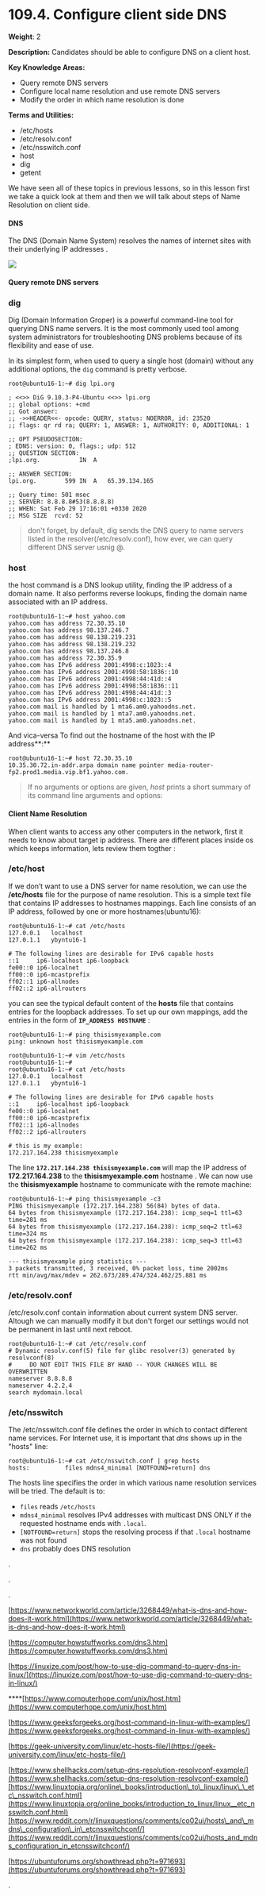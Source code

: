# 109.4. Configure client side DNS

**Weight**: 2

**Description:** Candidates should be able to configure DNS on a client host.

**Key Knowledge Areas:**

* Query remote DNS servers
* Configure local name resolution and use remote DNS servers
* Modify the order in which name resolution is done

**Terms and Utilities:**

* /etc/hosts
* /etc/resolv.conf
* /etc/nsswitch.conf
* host
* dig
* getent

We have seen all of these topics in previous lessons, so in this lesson first  we take a quick look at them and then we will talk about steps of Name Resolution on client side.

#### DNS

The DNS \(Domain Name System\) resolves the names of internet sites with their underlying IP addresses .

![](.gitbook/assets/clientdns-howdns.jpg)

#### Query remote DNS servers

### dig

Dig \(Domain Information Groper\) is a powerful command-line tool for querying DNS name servers. It is the most commonly used tool among system administrators for troubleshooting DNS problems because of its flexibility and ease of use.

In its simplest form, when used to query a single host \(domain\) without any additional options, the `dig` command is pretty verbose.

```text
root@ubuntu16-1:~# dig lpi.org

; <<>> DiG 9.10.3-P4-Ubuntu <<>> lpi.org
;; global options: +cmd
;; Got answer:
;; ->>HEADER<<- opcode: QUERY, status: NOERROR, id: 23520
;; flags: qr rd ra; QUERY: 1, ANSWER: 1, AUTHORITY: 0, ADDITIONAL: 1

;; OPT PSEUDOSECTION:
; EDNS: version: 0, flags:; udp: 512
;; QUESTION SECTION:
;lpi.org.			IN	A

;; ANSWER SECTION:
lpi.org.		599	IN	A	65.39.134.165

;; Query time: 501 msec
;; SERVER: 8.8.8.8#53(8.8.8.8)
;; WHEN: Sat Feb 29 17:16:01 +0330 2020
;; MSG SIZE  rcvd: 52
```

> don't forget, by default, dig sends the DNS query to name servers listed in the resolver\(/etc/resolv.conf\), how ever, we can query different DNS server usnig @.

### host

the host command is a DNS lookup utility, finding the IP address of a domain name. It also performs reverse lookups, finding the domain name associated with an IP address.

```text
root@ubuntu16-1:~# host yahoo.com
yahoo.com has address 72.30.35.10
yahoo.com has address 98.137.246.7
yahoo.com has address 98.138.219.231
yahoo.com has address 98.138.219.232
yahoo.com has address 98.137.246.8
yahoo.com has address 72.30.35.9
yahoo.com has IPv6 address 2001:4998:c:1023::4
yahoo.com has IPv6 address 2001:4998:58:1836::10
yahoo.com has IPv6 address 2001:4998:44:41d::4
yahoo.com has IPv6 address 2001:4998:58:1836::11
yahoo.com has IPv6 address 2001:4998:44:41d::3
yahoo.com has IPv6 address 2001:4998:c:1023::5
yahoo.com mail is handled by 1 mta6.am0.yahoodns.net.
yahoo.com mail is handled by 1 mta7.am0.yahoodns.net.
yahoo.com mail is handled by 1 mta5.am0.yahoodns.net.
```

 And vica-versa To find out the hostname of the host with the IP address**:**

```text
root@ubuntu16-1:~# host 72.30.35.10
10.35.30.72.in-addr.arpa domain name pointer media-router-fp2.prod1.media.vip.bf1.yahoo.com.
```

> If no arguments or options are given, _host_ prints a short summary of its command line arguments and options:

#### Client Name Resolution 

When client  wants to access any other computers in the  network, first it needs to know about target  ip address. There are different places inside os which keeps information, lets review them togther :

### /etc/host

If we  don’t want to use a DNS server for name resolution, we  can use the **/etc/hosts** file for the purpose of name resolution. This is a simple text file that contains IP addresses to hostnames mappings. Each line consists of an IP address, followed by one or more hostnames\(ubuntu16\):

```text
root@ubuntu16-1:~# cat /etc/hosts
127.0.0.1	localhost
127.0.1.1	ybyntu16-1

# The following lines are desirable for IPv6 capable hosts
::1     ip6-localhost ip6-loopback
fe00::0 ip6-localnet
ff00::0 ip6-mcastprefix
ff02::1 ip6-allnodes
ff02::2 ip6-allrouters
```

you can see the typical default content of the **hosts** file that contains entries for the loopback addresses. To set up our own mappings, add the entries in the form of **`IP_ADDRESS HOSTNAME`** :

```text
root@ubuntu16-1:~# ping thisismyexample.com
ping: unknown host thisismyexample.com

root@ubuntu16-1:~# vim /etc/hosts
root@ubuntu16-1:~# 
root@ubuntu16-1:~# cat /etc/hosts
127.0.0.1	localhost
127.0.1.1	ybyntu16-1

# The following lines are desirable for IPv6 capable hosts
::1     ip6-localhost ip6-loopback
fe00::0 ip6-localnet
ff00::0 ip6-mcastprefix
ff02::1 ip6-allnodes
ff02::2 ip6-allrouters

# this is my example:
172.217.164.238 thisismyexample
```

The line **`172.217.164.238 thisismyexample.com`**  will map the IP address of **172.217.164.238** to the **thisismyexample.com** hostname . We can now use the **thisismyexample** hostname to communicate with the remote machine:

```text
root@ubuntu16-1:~# ping thisismyexample -c3
PING thisismyexample (172.217.164.238) 56(84) bytes of data.
64 bytes from thisismyexample (172.217.164.238): icmp_seq=1 ttl=63 time=281 ms
64 bytes from thisismyexample (172.217.164.238): icmp_seq=2 ttl=63 time=324 ms
64 bytes from thisismyexample (172.217.164.238): icmp_seq=3 ttl=63 time=262 ms

--- thisismyexample ping statistics ---
3 packets transmitted, 3 received, 0% packet loss, time 2002ms
rtt min/avg/max/mdev = 262.673/289.474/324.462/25.881 ms

```

### /etc/resolv.conf

/etc/resolv.conf contain information about current system DNS  server. Altough we can manually modify it  but don't forget our settings would not be permanent in last until next reboot. 

```text
root@ubuntu16-1:~# cat /etc/resolv.conf 
# Dynamic resolv.conf(5) file for glibc resolver(3) generated by resolvconf(8)
#     DO NOT EDIT THIS FILE BY HAND -- YOUR CHANGES WILL BE OVERWRITTEN
nameserver 8.8.8.8
nameserver 4.2.2.4
search mydomain.local
```

### /etc/nsswitch

The /etc/nsswitch.conf file defines the order in which to contact different name services. For Internet use, it is important that _dns_ shows up in the "hosts" line:

```text
root@ubuntu16-1:~# cat /etc/nsswitch.conf | grep hosts
hosts:          files mdns4_minimal [NOTFOUND=return] dns
```

The hosts  line specifies the order in which various name resolution services will be tried. The default is to:

* `files` reads `/etc/hosts`
* `mdns4_minimal` resolves IPv4 addresses with multicast DNS ONLY if the requested hostname ends with `.local`.
* `[NOTFOUND=return]` stops the resolving process if that `.local` hostname was not found
* `dns` probably does DNS resolution





.

.

.

[https://www.networkworld.com/article/3268449/what-is-dns-and-how-does-it-work.html](https://www.networkworld.com/article/3268449/what-is-dns-and-how-does-it-work.html)

[https://computer.howstuffworks.com/dns3.htm](https://computer.howstuffworks.com/dns3.htm)

[https://linuxize.com/post/how-to-use-dig-command-to-query-dns-in-linux/](https://linuxize.com/post/how-to-use-dig-command-to-query-dns-in-linux/)

\*\*\*\*[https://www.computerhope.com/unix/host.htm](https://www.computerhope.com/unix/host.htm)

[https://www.geeksforgeeks.org/host-command-in-linux-with-examples/](https://www.geeksforgeeks.org/host-command-in-linux-with-examples/)

[https://geek-university.com/linux/etc-hosts-file/](https://geek-university.com/linux/etc-hosts-file/)

[https://www.shellhacks.com/setup-dns-resolution-resolvconf-example/](https://www.shellhacks.com/setup-dns-resolution-resolvconf-example/)[https://www.linuxtopia.org/online\_books/introduction\_to\_linux/linux\_\_etc\_nsswitch.conf.html](https://www.linuxtopia.org/online_books/introduction_to_linux/linux__etc_nsswitch.conf.html)[https://www.reddit.com/r/linuxquestions/comments/co02ui/hosts\_and\_mdns\_configuration\_in\_etcnsswitchconf/](https://www.reddit.com/r/linuxquestions/comments/co02ui/hosts_and_mdns_configuration_in_etcnsswitchconf/)

[https://ubuntuforums.org/showthread.php?t=971693](https://ubuntuforums.org/showthread.php?t=971693)

.

